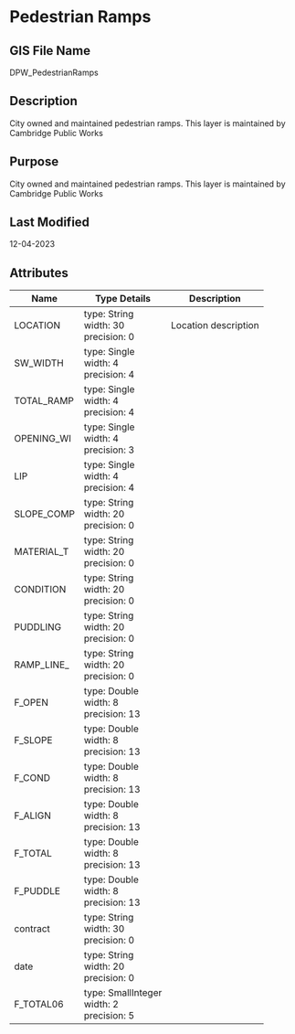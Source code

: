 # Pedestrian Ramps
## GIS File Name
DPW_PedestrianRamps
## Description
<DIV STYLE="text-align:Left;"><DIV><DIV><P><SPAN>City owned and maintained pedestrian ramps. This layer is maintained by Cambridge Public Works</SPAN></P></DIV></DIV></DIV>

## Purpose
City owned and maintained pedestrian ramps. This layer is maintained by Cambridge Public Works
## Last Modified
12-04-2023
## Attributes
|Name|Type Details|Description|
|----|------------|-----------|
|LOCATION|type: String<br/>width: 30<br/>precision: 0|Location description |
|SW_WIDTH|type: Single<br/>width: 4<br/>precision: 4||
|TOTAL_RAMP|type: Single<br/>width: 4<br/>precision: 4||
|OPENING_WI|type: Single<br/>width: 4<br/>precision: 3||
|LIP|type: Single<br/>width: 4<br/>precision: 4||
|SLOPE_COMP|type: String<br/>width: 20<br/>precision: 0||
|MATERIAL_T|type: String<br/>width: 20<br/>precision: 0||
|CONDITION|type: String<br/>width: 20<br/>precision: 0||
|PUDDLING|type: String<br/>width: 20<br/>precision: 0||
|RAMP_LINE_|type: String<br/>width: 20<br/>precision: 0||
|F_OPEN|type: Double<br/>width: 8<br/>precision: 13||
|F_SLOPE|type: Double<br/>width: 8<br/>precision: 13||
|F_COND|type: Double<br/>width: 8<br/>precision: 13||
|F_ALIGN|type: Double<br/>width: 8<br/>precision: 13||
|F_TOTAL|type: Double<br/>width: 8<br/>precision: 13||
|F_PUDDLE|type: Double<br/>width: 8<br/>precision: 13||
|contract|type: String<br/>width: 30<br/>precision: 0||
|date|type: String<br/>width: 20<br/>precision: 0||
|F_TOTAL06|type: SmallInteger<br/>width: 2<br/>precision: 5||
